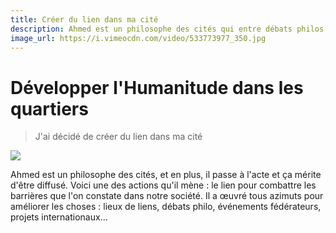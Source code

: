 ```yaml
---
title: Créer du lien dans ma cité
description: Ahmed est un philosophe des cités qui entre débats philos, projets internationaux ... fait vivre sa cité.
image_url: https://i.vimeocdn.com/video/533773977_350.jpg
---
```


# Développer l'Humanitude dans les quartiers

> J'ai décidé de créer du lien dans ma cité

[![](https://i.vimeocdn.com/video/533773977_640.jpg)](https://player.vimeo.com/video/138428998)

Ahmed est un philosophe des cités, et en plus, il passe à l'acte et ça mérite d'être diffusé. Voici une des actions qu'il mène : le lien pour combattre les barrières que l'on constate dans notre société. Il a œuvré tous azimuts pour améliorer les choses : lieux de liens, débats philo, événements fédérateurs, projets internationaux...
